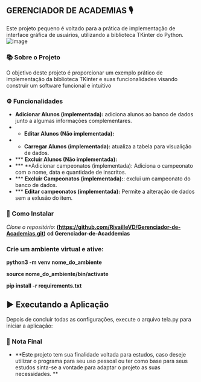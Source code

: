 ## GERENCIADOR DE ACADEMIAS 🎙️
Este projeto pequeno é voltado para a prática de implementação de interface gráfica de usuários, utilizando a biblioteca TKinter do Python.
![image](https://github.com/user-attachments/assets/9c2ad803-1122-4296-8615-818fe9cdc2f4)


### 📚 Sobre o Projeto
O objetivo deste projeto é proporcionar um exemplo prático de implementação da biblioteca TKinter e suas funcionalidades visando construir um software funcional e intuitivo

### ⚙️ Funcionalidades
* **Adicionar Alunos (implementada):** adiciona alunos ao banco de dados junto a algumas informações complementares.
* * **Editar Alunos (Não implementada):**
* * **Carregar Alunos (implementada):** atualiza a tabela para visualição de dados. 
* *** **Excluir Alunos (Não implementada):**
* *** **Adicionar campeonatos (implementada): Adiciona o campeonato com o nome, data e quantidade de inscritos.
* *** **Excluir Campeonatos (implementada):**: exclui um campeonato do banco de dados.
* *** **Editar campeonatos (implementada):** Permite a alteração de dados sem a exlusão do item.

### 🚀 Como Instalar

*Clone o repositório:*
 **(https://github.com/RivailleVD/Gerenciador-de-Academias.git)**
**cd Gerenciador-de-Acaddemias**

### Crie um ambiente virtual e ative:

**python3 -m venv nome_do_ambiente**

**source nome_do_ambiente/bin/activate**

**pip install -r requirements.txt**


  ## ▶️ Executando a Aplicação
Depois de concluir todas as configurações, execute o arquivo tela.py para iniciar a aplicação:

### 🚀 Nota Final
* **Este projeto tem sua finalidade voltada para estudos, caso deseje utilizar o programa para seu uso pessoal ou ter como base para seus estudos sinta-se a vontade para adaptar o projeto as suas necessidades. **

